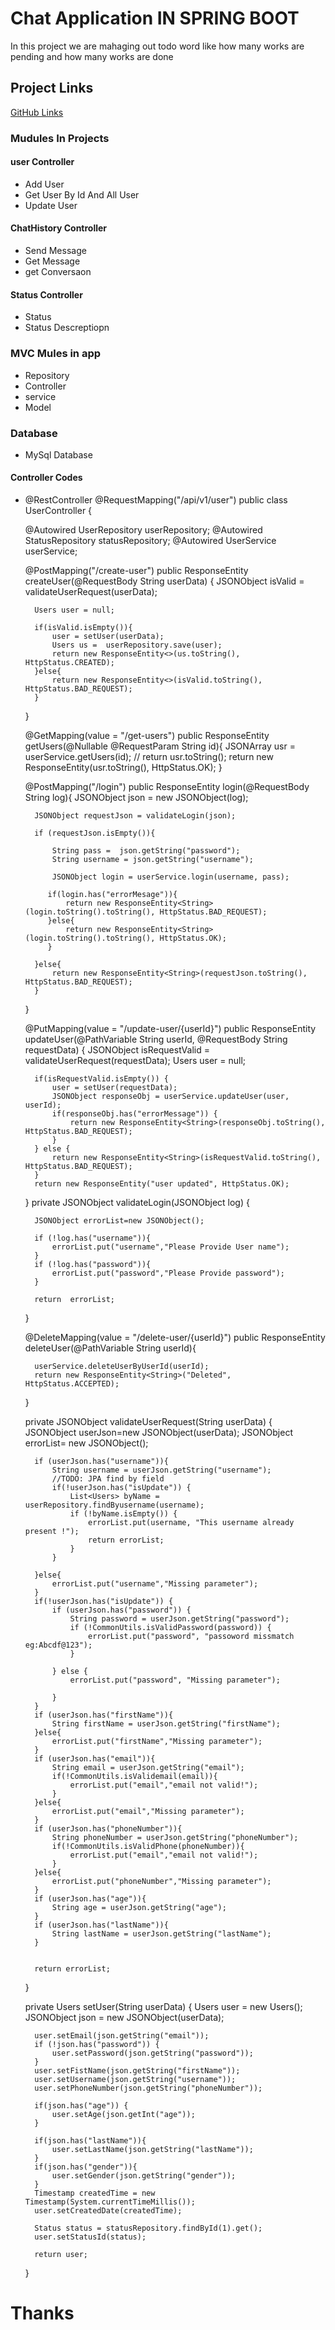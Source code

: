 # Chat Application IN SPRING BOOT

In this project we are mahaging out todo word like how many works are pending and how many works are done


## Project Links

[GitHub Links](https://github.com/laljisingh/springBoot/tree/chatApplication/todo)

### Mudules In Projects
#### user Controller
* Add User
* Get User By Id And All User
* Update User

#### ChatHistory Controller
* Send Message
* Get Message
* get Conversaon

#### Status Controller
- Status 
- Status Descreptiopn

### MVC Mules in app
- Repository
- Controller
- service
- Model
### Database
- MySql Database

#### Controller Codes
- @RestController
  @RequestMapping("/api/v1/user")
  public class UserController {

  @Autowired
  UserRepository userRepository;
  @Autowired
  StatusRepository statusRepository;
  @Autowired
  UserService userService;

  @PostMapping("/create-user")
  public ResponseEntity<String> createUser(@RequestBody String userData) {
  JSONObject isValid = validateUserRequest(userData);

        Users user = null;

        if(isValid.isEmpty()){
            user = setUser(userData);
            Users us =  userRepository.save(user);
            return new ResponseEntity<>(us.toString(), HttpStatus.CREATED);
        }else{
            return new ResponseEntity<>(isValid.toString(), HttpStatus.BAD_REQUEST);
        }

  }

  @GetMapping(value = "/get-users")
  public ResponseEntity<String> getUsers(@Nullable @RequestParam String id){
  JSONArray usr = userService.getUsers(id);
  //        return usr.toString();
  return new ResponseEntity<String>(usr.toString(), HttpStatus.OK);
  }

  @PostMapping("/login")
  public ResponseEntity<String> login(@RequestBody String log){
  JSONObject json = new JSONObject(log);

        JSONObject requestJson = validateLogin(json);

        if (requestJson.isEmpty()){

            String pass =  json.getString("password");
            String username = json.getString("username");

            JSONObject login = userService.login(username, pass);

           if(login.has("errorMesage")){
               return new ResponseEntity<String>(login.toString().toString(), HttpStatus.BAD_REQUEST);
           }else{
               return new ResponseEntity<String>(login.toString().toString(), HttpStatus.OK);
           }

        }else{
            return new ResponseEntity<String>(requestJson.toString(), HttpStatus.BAD_REQUEST);
        }
  }

  @PutMapping(value = "/update-user/{userId}")
  public ResponseEntity<String> updateUser(@PathVariable String userId, @RequestBody String requestData) {
  JSONObject isRequestValid = validateUserRequest(requestData);
  Users user = null;

        if(isRequestValid.isEmpty()) {
            user = setUser(requestData);
            JSONObject responseObj = userService.updateUser(user, userId);
            if(responseObj.has("errorMessage")) {
                return new ResponseEntity<String>(responseObj.toString(), HttpStatus.BAD_REQUEST);
            }
        } else {
            return new ResponseEntity<String>(isRequestValid.toString(), HttpStatus.BAD_REQUEST);
        }
        return new ResponseEntity("user updated", HttpStatus.OK);
  }
  private JSONObject validateLogin(JSONObject log) {

        JSONObject errorList=new JSONObject();

        if (!log.has("username")){
            errorList.put("username","Please Provide User name");
        }
        if (!log.has("password")){
            errorList.put("password","Please Provide password");
        }

        return  errorList;
  }


    @DeleteMapping(value = "/delete-user/{userId}")
    public ResponseEntity<String> deleteUser(@PathVariable String userId){

        userService.deleteUserByUserId(userId);
        return new ResponseEntity<String>("Deleted", HttpStatus.ACCEPTED);
    }

    private JSONObject validateUserRequest(String userData) {
        JSONObject userJson=new JSONObject(userData);
        JSONObject errorList= new JSONObject();

        if (userJson.has("username")){
            String username = userJson.getString("username");
            //TODO: JPA find by field
            if(!userJson.has("isUpdate")) {
                List<Users> byName = userRepository.findByusername(username);
                if (!byName.isEmpty()) {
                    errorList.put(username, "This username already present !");
                    return errorList;
                }
            }

        }else{
            errorList.put("username","Missing parameter");
        }
        if(!userJson.has("isUpdate")) {
            if (userJson.has("password")) {
                String password = userJson.getString("password");
                if (!CommonUtils.isValidPassword(password)) {
                    errorList.put("password", "passoword missmatch eg:Abcdf@123");
                }

            } else {
                errorList.put("password", "Missing parameter");

            }
        }
        if (userJson.has("firstName")){
            String firstName = userJson.getString("firstName");
        }else{
            errorList.put("firstName","Missing parameter");
        }
        if (userJson.has("email")){
            String email = userJson.getString("email");
            if(!CommonUtils.isValidemail(email)){
                errorList.put("email","email not valid!");
            }
        }else{
            errorList.put("email","Missing parameter");
        }
        if (userJson.has("phoneNumber")){
            String phoneNumber = userJson.getString("phoneNumber");
            if(!CommonUtils.isValidPhone(phoneNumber)){
                errorList.put("email","email not valid!");
            }
        }else{
            errorList.put("phoneNumber","Missing parameter");
        }
        if (userJson.has("age")){
            String age = userJson.getString("age");
        }
        if (userJson.has("lastName")){
            String lastName = userJson.getString("lastName");
        }
        
        
        return errorList;
    }

    private Users setUser(String userData) {
        Users user = new Users();
        JSONObject json = new JSONObject(userData);

        user.setEmail(json.getString("email"));
        if (!json.has("password")) {
            user.setPassword(json.getString("password"));
        }
        user.setFistName(json.getString("firstName"));
        user.setUsername(json.getString("username"));
        user.setPhoneNumber(json.getString("phoneNumber"));

        if(json.has("age")) {
            user.setAge(json.getInt("age"));
        }

        if(json.has("lastName")){
            user.setLastName(json.getString("lastName"));
        }
        if(json.has("gender")){
            user.setGender(json.getString("gender"));
        }
        Timestamp createdTime = new Timestamp(System.currentTimeMillis());
        user.setCreatedDate(createdTime);

        Status status = statusRepository.findById(1).get();
        user.setStatusId(status);

        return user;
    }



#                    Thanks

